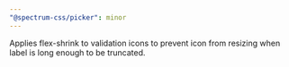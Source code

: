 ```yaml
---
"@spectrum-css/picker": minor
---
```


Applies flex-shrink to validation icons to prevent icon from resizing when label is long enough to be truncated.
